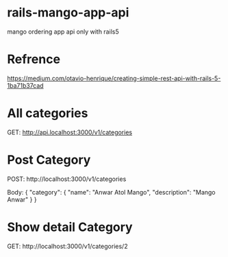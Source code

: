 # rails-mango-app-api

mango ordering app api only with rails5

# Refrence

https://medium.com/otavio-henrique/creating-simple-rest-api-with-rails-5-1ba71b37cad

# All categories

GET:
http://api.localhost:3000/v1/categories

# Post Category

POST:
http://localhost:3000/v1/categories

Body:
{
    "category": {
        "name": "Anwar Atol Mango",
        "description": "Mango Anwar"
    }
}

# Show detail Category

GET:
http://localhost:3000/v1/categories/2